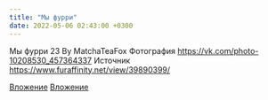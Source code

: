 ```yaml
---
title: "Мы фурри"
date: 2022-05-06 02:43:00 +0300
---
```


Мы фурри
23 By MatchaTeaFox
Фотография
<a class="vk-attach" href="https://vk.com/photo-10208530_457364337">https://vk.com/photo-10208530_457364337</a>
Источник
https://www.furaffinity.net/view/39890399/

<a class="vk-attach" href="https://vk.com/photo-10208530_457364337">Вложение</a>
<a class="vk-attach" href="https://vk.com/away.php?to=https%3A%2F%2Fwww.furaffinity.net%2Fview%2F39890399%2F">Вложение</a>
